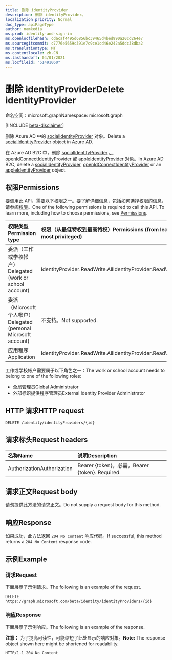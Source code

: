 ```yaml
---
title: 删除 identityProvider
description: 删除 identityProvider。
localization_priority: Normal
doc_type: apiPageType
author: namkedia
ms.prod: identity-and-sign-in
ms.openlocfilehash: cdacaf4495d6856bc39465d4bed990a20cd264e7
ms.sourcegitcommit: c7776e5659c391e7c9ce1cd46e242a5ddc38dba2
ms.translationtype: MT
ms.contentlocale: zh-CN
ms.lasthandoff: 04/01/2021
ms.locfileid: "51491060"
---
```

# <a name="delete-identityprovider"></a><span data-ttu-id="9d24b-103">删除 identityProvider</span><span class="sxs-lookup"><span data-stu-id="9d24b-103">Delete identityProvider</span></span>
<span data-ttu-id="9d24b-104">命名空间：microsoft.graph</span><span class="sxs-lookup"><span data-stu-id="9d24b-104">Namespace: microsoft.graph</span></span>

[!INCLUDE [beta-disclaimer](../../includes/beta-disclaimer.md)]

<span data-ttu-id="9d24b-105">删除 Azure AD 中的 [socialIdentityProvider](../resources/socialidentityprovider.md) 对象。</span><span class="sxs-lookup"><span data-stu-id="9d24b-105">Delete a [socialIdentityProvider](../resources/socialidentityprovider.md) object in Azure AD.</span></span>

<span data-ttu-id="9d24b-106">在 Azure AD B2C 中，删除 [socialIdentityProvider](../resources/socialidentityprovider.md) [、openIdConnectIdentityProvider](../resources/openidconnectidentityprovider.md) 或 [appleIdentityProvider](../resources/appleidentityprovider.md) 对象。</span><span class="sxs-lookup"><span data-stu-id="9d24b-106">In Azure AD B2C, delete a [socialIdentityProvider](../resources/socialidentityprovider.md), [openIdConnectIdentityProvider](../resources/openidconnectidentityprovider.md) or an [appleIdentityProvider](../resources/appleidentityprovider.md) object.</span></span>

## <a name="permissions"></a><span data-ttu-id="9d24b-107">权限</span><span class="sxs-lookup"><span data-stu-id="9d24b-107">Permissions</span></span>

<span data-ttu-id="9d24b-p101">要调用此 API，需要以下权限之一。要了解详细信息，包括如何选择权限的信息，请参阅[权限](/graph/permissions-reference)。</span><span class="sxs-lookup"><span data-stu-id="9d24b-p101">One of the following permissions is required to call this API. To learn more, including how to choose permissions, see [Permissions](/graph/permissions-reference).</span></span>

|<span data-ttu-id="9d24b-110">权限类型</span><span class="sxs-lookup"><span data-stu-id="9d24b-110">Permission type</span></span>      | <span data-ttu-id="9d24b-111">权限（从最低特权到最高特权）</span><span class="sxs-lookup"><span data-stu-id="9d24b-111">Permissions (from least to most privileged)</span></span>              |
|:--------------------|:---------------------------------------------------------|
|<span data-ttu-id="9d24b-112">委派（工作或学校帐户）</span><span class="sxs-lookup"><span data-stu-id="9d24b-112">Delegated (work or school account)</span></span>|<span data-ttu-id="9d24b-113">IdentityProvider.ReadWrite.All</span><span class="sxs-lookup"><span data-stu-id="9d24b-113">IdentityProvider.ReadWrite.All</span></span>|
|<span data-ttu-id="9d24b-114">委派（Microsoft 个人帐户）</span><span class="sxs-lookup"><span data-stu-id="9d24b-114">Delegated (personal Microsoft account)</span></span>| <span data-ttu-id="9d24b-115">不支持。</span><span class="sxs-lookup"><span data-stu-id="9d24b-115">Not supported.</span></span>|
|<span data-ttu-id="9d24b-116">应用程序</span><span class="sxs-lookup"><span data-stu-id="9d24b-116">Application</span></span>|<span data-ttu-id="9d24b-117">IdentityProvider.ReadWrite.All</span><span class="sxs-lookup"><span data-stu-id="9d24b-117">IdentityProvider.ReadWrite.All</span></span>|

<span data-ttu-id="9d24b-118">工作或学校帐户需要属于以下角色之一：</span><span class="sxs-lookup"><span data-stu-id="9d24b-118">The work or school account needs to belong to one of the following roles:</span></span>

* <span data-ttu-id="9d24b-119">全局管理员</span><span class="sxs-lookup"><span data-stu-id="9d24b-119">Global Administrator</span></span>
* <span data-ttu-id="9d24b-120">外部标识提供程序管理员</span><span class="sxs-lookup"><span data-stu-id="9d24b-120">External Identity Provider Administrator</span></span>

## <a name="http-request"></a><span data-ttu-id="9d24b-121">HTTP 请求</span><span class="sxs-lookup"><span data-stu-id="9d24b-121">HTTP request</span></span>

<!-- { "blockType": "ignored" } -->
```http
DELETE /identity/identityProviders/{id}
```

## <a name="request-headers"></a><span data-ttu-id="9d24b-122">请求标头</span><span class="sxs-lookup"><span data-stu-id="9d24b-122">Request headers</span></span>

|<span data-ttu-id="9d24b-123">名称</span><span class="sxs-lookup"><span data-stu-id="9d24b-123">Name</span></span>|<span data-ttu-id="9d24b-124">说明</span><span class="sxs-lookup"><span data-stu-id="9d24b-124">Description</span></span>|
|:---------------|:----------|
|<span data-ttu-id="9d24b-125">Authorization</span><span class="sxs-lookup"><span data-stu-id="9d24b-125">Authorization</span></span>|<span data-ttu-id="9d24b-p102">Bearer {token}。必需。</span><span class="sxs-lookup"><span data-stu-id="9d24b-p102">Bearer {token}. Required.</span></span>|

## <a name="request-body"></a><span data-ttu-id="9d24b-128">请求正文</span><span class="sxs-lookup"><span data-stu-id="9d24b-128">Request body</span></span>

<span data-ttu-id="9d24b-129">请勿提供此方法的请求正文。</span><span class="sxs-lookup"><span data-stu-id="9d24b-129">Do not supply a request body for this method.</span></span>

## <a name="response"></a><span data-ttu-id="9d24b-130">响应</span><span class="sxs-lookup"><span data-stu-id="9d24b-130">Response</span></span>

<span data-ttu-id="9d24b-131">如果成功，此方法返回 `204 No Content` 响应代码。</span><span class="sxs-lookup"><span data-stu-id="9d24b-131">If successful, this method returns a `204 No Content` response code.</span></span>

## <a name="example"></a><span data-ttu-id="9d24b-132">示例</span><span class="sxs-lookup"><span data-stu-id="9d24b-132">Example</span></span>

### <a name="request"></a><span data-ttu-id="9d24b-133">请求</span><span class="sxs-lookup"><span data-stu-id="9d24b-133">Request</span></span>

<span data-ttu-id="9d24b-134">下面展示了示例请求。</span><span class="sxs-lookup"><span data-stu-id="9d24b-134">The following is an example of the request.</span></span>


<!-- {
  "blockType": "request",
  "name": "delete_identityprovider"
}
-->

``` http
DELETE https://graph.microsoft.com/beta/identity/identityProviders/{id}
```

### <a name="response"></a><span data-ttu-id="9d24b-135">响应</span><span class="sxs-lookup"><span data-stu-id="9d24b-135">Response</span></span>

<span data-ttu-id="9d24b-136">下面展示了示例响应。</span><span class="sxs-lookup"><span data-stu-id="9d24b-136">The following is an example of the response.</span></span>

<span data-ttu-id="9d24b-137">**注意：** 为了提高可读性，可能缩短了此处显示的响应对象。</span><span class="sxs-lookup"><span data-stu-id="9d24b-137">**Note:** The response object shown here might be shortened for readability.</span></span>

<!-- {
  "blockType": "response",
  "truncated": true
}
-->

``` http
HTTP/1.1 204 No Content
```
